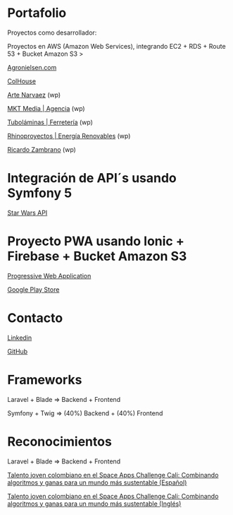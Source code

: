 # Portafolio
Proyectos como desarrollador:

Proyectos en AWS (Amazon Web Services), integrando EC2 + RDS + Route 53 + Bucket Amazon S3 >
<p><a href="https://agronielsen.com/" target="_blank">Agronielsen.com</a></p>
<p><a href="https://colhouse.com.co/" target="_blank">ColHouse</a></p>
<p><a href="https://artenarvaez.com/" target="_blank">Arte Narvaez</a> (wp)</p>
<p><a href="https://mktmedia.co/" target="_blank">MKT Media | Agencia</a> (wp)</p>
<p><a href="https://tubolaminas.com/" target="_blank">Tuboláminas | Ferretería</a> (wp)</p>
<p><a href="https://rhinoproyectos.co/" target="_blank">Rhinoproyectos | Energía Renovables</a> (wp)</p>
<p><a href="https://ricardozambrano.co/" target="_blank">Ricardo Zambrano</a> (wp)</p>

# Integración de API´s usando Symfony 5
<p><a href="http://52.214.163.186/symfonymovies/public/" target="_blank">Star Wars API</a></p>

# Proyecto PWA usando Ionic + Firebase + Bucket Amazon S3
<p><a href="https://bit.ly/3b0SrEa" target="_blank">Progressive Web Application</a></p>
<p><a href="https://play.google.com/store/apps/details?id=io.ionic.agronielsen&hl=es&gl=US" target="_blank">Google Play Store</a></p>

# Contacto
<p><a href="https://www.linkedin.com/in/ricardo-zambrano-381ba711/" target="_blank">Linkedin</a></p>
<p><a href="https://github.com/ricaza81" target="_blank">GitHub</a></p>

# Frameworks
<p>Laravel + Blade => Backend + Frontend</p>
<p>Symfony + Twig => (40%) Backend + (40%) Frontend</p>

# Reconocimientos
<p>Laravel + Blade => Backend + Frontend</p>
<p><a href="https://servir.ciat.cgiar.org/menciones_especiales_space_apps_challenge_cali/?lang=es" target="_blank">Talento joven colombiano en el Space Apps Challenge Cali: Combinando algoritmos y ganas para un mundo más sustentable (Español)</a></p>
<p><a href="https://servir.ciat.cgiar.org/young-colombian-talent-in-the-space-apps-challenge-cali-combining-algorithms-and-a-desire-for-a-more-sustainable-world/" target="_blank">Talento joven colombiano en el Space Apps Challenge Cali: Combinando algoritmos y ganas para un mundo más sustentable (Inglés)</a></p>
